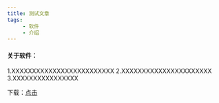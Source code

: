 ```yaml
---
title: 测试文章
tags: 
     - 软件
     - 介绍
---
```

#### 关于软件：
1.XXXXXXXXXXXXXXXXXXXXXXXXX
2.XXXXXXXXXXXXXXXXXXXXXX
3.XXXXXXXXXXXXXXXX

下载：[点击](/)

